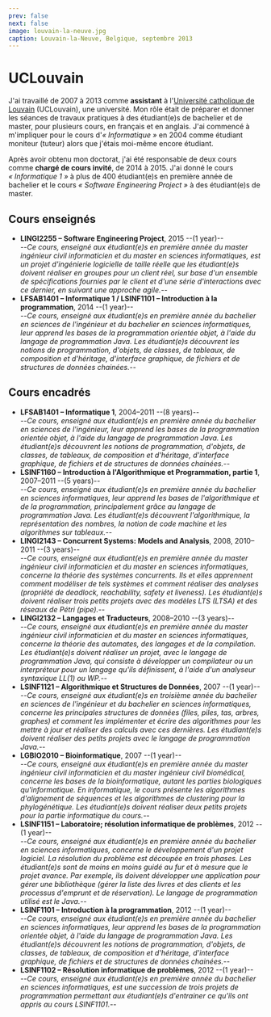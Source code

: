 ```yaml
---
prev: false
next: false
image: louvain-la-neuve.jpg
caption: Louvain-la-Neuve, Belgique, septembre 2013
---
```


# UCLouvain

J'ai travaillé de 2007 à 2013 comme **assistant** à l'[Université catholique de Louvain](https://www.uclouvain.be/fr) (UCLouvain), une université. Mon rôle était de préparer et donner les séances de travaux pratiques à des étudiant(e)s de bachelier et de master, pour plusieurs cours, en français et en anglais. J'ai commencé à m'impliquer pour le cours d'_« Informatique »_ en 2004 comme étudiant moniteur (tuteur) alors que j'étais moi-même encore étudiant.

Après avoir obtenu mon doctorat, j'ai été responsable de deux cours comme **chargé de cours invité**, de 2014 à 2015. J'ai donné le cours _« Informatique 1 »_ à plus de 400 étudiant(e)s en première année de bachelier et le cours _« Software Engineering Project »_ à des étudiant(e)s de master.

## Cours enseignés

- **LINGI2255 – Software Engineering Project**, 2015 --(1 year)--  
  --_Ce cours, enseigné aux étudiant(e)s en première année du master ingénieur civil informaticien et du master en sciences informatiques, est un projet d'ingénierie logicielle de taille réelle que les étudiant(e)s doivent réaliser en groupes pour un client réel, sur base d'un ensemble de spécifications fournies par le client et d'une série d'interactions avec ce dernier, en suivant une approche agile._--
- **LFSAB1401 – Informatique 1 / LSINF1101 – Introduction à la programmation**, 2014 --(1 year)--  
  --_Ce cours, enseigné aux étudiant(e)s en première année du bachelier en sciences de l'ingénieur et du bachelier en sciences informatiques, leur apprend les bases de la programmation orientée objet, à l'aide du langage de programmation Java. Les étudiant(e)s découvrent les notions de programmation, d'objets, de classes, de tableaux, de composition et d'héritage, d'interface graphique, de fichiers et de structures de données chainées._--

## Cours encadrés

- **LFSAB1401 – Informatique 1**, 2004–2011 --(8 years)--  
  --_Ce cours, enseigné aux étudiant(e)s en première année du bachelier en sciences de l'ingénieur, leur apprend les bases de la programmation orientée objet, à l'aide du langage de programmation Java. Les étudiant(e)s découvrent les notions de programmation, d'objets, de classes, de tableaux, de composition et d'héritage, d'interface graphique, de fichiers et de structures de données chainées._--
- **LSINF1160 – Introduction à l'Algorithmique et Programmation, partie 1**, 2007–2011 --(5 years)--  
  --_Ce cours, enseigné aux étudiant(e)s en première année du bachelier en sciences informatiques, leur apprend les bases de l'algorithmique et de la programmation, principalement grâce au langage de programmation Java. Les étudiant(e)s découvrent l'algorithmique, la représentation des nombres, la notion de code machine et les algorithmes sur tableaux._--
- **LINGI2143 – Concurrent Systems: Models and Analysis**, 2008, 2010–2011 --(3 years)--  
  --_Ce cours, enseigné aux étudiant(e)s en première année du master ingénieur civil informaticien et du master en sciences informatiques, concerne la théorie des systèmes concurrents. Ils et elles apprennent comment modéliser de tels systèmes et comment réaliser des analyses (propriété de deadlock, reachability, safety et liveness). Les étudiant(e)s doivent réaliser trois petits projets avec des modèles LTS (LTSA) et des réseaux de Pétri (pipe)._--
- **LINGI2132 – Langages et Traducteurs**, 2008–2010 --(3 years)--  
  --_Ce cours, enseigné aux étudiant(e)s en première année du master ingénieur civil informaticien et du master en sciences informatiques, concerne la théorie des automates, des langages et de la compilation. Les étudiant(e)s doivent réaliser un projet, avec le langage de programmation Java, qui consiste à développer un compilateur ou un interpréteur pour un langage qu'ils définissent, à l'aide d'un analyseur syntaxique LL(1) ou WP._--
- **LSINF1121 – Algorithmique et Structures de Données**, 2007 --(1 year)--  
  --_Ce cours, enseigné aux étudiant(e)s en troisième année du bachelier en sciences de l'ingénieur et du bachelier en sciences informatiques, concerne les principales structures de données (files, piles, tas, arbres, graphes) et comment les implémenter et écrire des algorithmes pour les mettre à jour et réaliser des calculs avec ces dernières. Les étudiant(e)s doivent réaliser des petits projets avec le langage de programmation Java._--
- **LGBIO2010 – Bioinformatique**, 2007 --(1 year)--  
  --_Ce cours, enseigné aux étudiant(e)s en première année du master ingénieur civil informaticien et du master ingénieur civil biomédical, concerne les bases de la bioinformatique, autant les parties biologiques qu'informatique. En informatique, le cours présente les algorithmes d'alignement de séquences et les algorithmes de clustering pour la phylogénétique. Les étudiant(e)s doivent réaliser deux petits projets pour la partie informatique du cours._--
- **LSINF1151 – Laboratoire; résolution informatique de problèmes**, 2012 --(1 year)--  
  --_Ce cours, enseigné aux étudiant(e)s en première année du bachelier en sciences informatiques, concerne le développement d'un projet logiciel. La résolution du problème est découpée en trois phases. Les étudiant(e)s sont de moins en moins guidé au fur et à mesure que le projet avance. Par exemple, ils doivent développer une application pour gérer une bibliothèque (gérer la liste des livres et des clients et les processus d'emprunt et de réservation). Le langage de programmation utilisé est le Java._--
- **LSINF1101 – Introduction à la programmation**, 2012 --(1 year)--  
  --_Ce cours, enseigné aux étudiant(e)s en première année du bachelier en sciences informatiques, leur apprend les bases de la programmation orientée objet, à l'aide du langage de programmation Java. Les étudiant(e)s découvrent les notions de programmation, d'objets, de classes, de tableaux, de composition et d'héritage, d'interface graphique, de fichiers et de structures de données chainées._--
- **LSINF1102 – Résolution informatique de problèmes**, 2012 --(1 year)--  
  --_Ce cours, enseigné aux étudiant(e)s en première année du bachelier en sciences informatiques, est une succession de trois projets de programmation permettant aux étudiant(e)s d'entrainer ce qu'ils ont appris au cours LSINF1101._--

